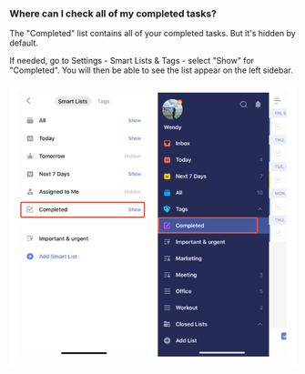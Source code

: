 ### Where can I check all of my completed tasks?

The "Completed" list contains all of your completed tasks. But it's hidden by default.

If needed, go to Settings - Smart Lists & Tags - select "Show" for "Completed". You will then be able to see the list appear on the left sidebar.

![ioscompletedlist](../../images/ticktick-ios-app/task/viewcompletedlist.jpg)

